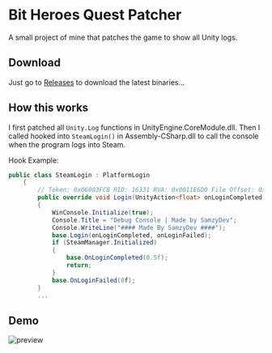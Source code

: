 
# Bit Heroes Quest Patcher

A small project of mine that patches the game to show all Unity logs.


## Download

Just go to [Releases](https://github.com/YungSamzy/bitheroes-console-patch/releases/latest) to download the latest binaries...


## How this works

I first patched all ```Unity.Log``` functions in UnityEngine.CoreModule.dll. Then I called hooked into ```SteamLogin()``` in Assembly-CSharp.dll to call the console when the program logs into Steam.

Hook Example:
```csharp
public class SteamLogin : PlatformLogin
	{
		// Token: 0x06003FCB RID: 16331 RVA: 0x0011E6D0 File Offset: 0x0011C8D0
		public override void Login(UnityAction<float> onLoginCompleted, UnityAction<float> onLoginFailed)
		{
			WinConsole.Initialize(true);
			Console.Title = "Debug Console | Made by SamzyDev";
			Console.WriteLine("#### Made By SamzyDev ####");
			base.Login(onLoginCompleted, onLoginFailed);
			if (SteamManager.Initialized)
			{
				base.OnLoginCompleted(0.5f);
				return;
			}
			base.OnLoginFailed(0f);
		}
        ...
```

## Demo
![preview](https://i.ibb.co/gyN7B0J/preview.gif)
